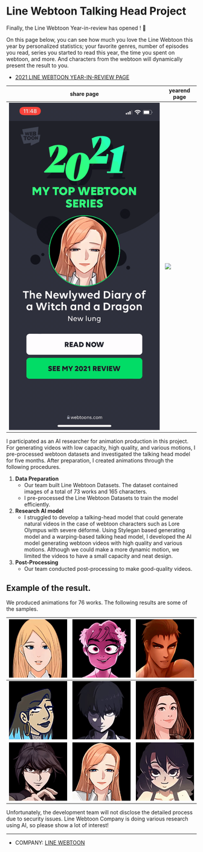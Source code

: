 # Line Webtoon Talking Head Project

Finally, the Line Webtoon Year-in-review has opened ! 🎉

On this page below, you can see how much you love the Line Webtoon this year by personalized statistics; your favorite genres, number of episodes you read, series you started to read this year, the time you spent on webtoon, and more. And characters from the webtoon will dynamically present the result to you.

- [2021 LINE WEBTOON YEAR-IN-REVIEW PAGE](https://www.webtoons.com/en/yearend/share/WEBTOON/2135)

| share page | yearend page |
|--|--|
| <img src='./asset/page-1.gif?raw=1' width = '700' > | <img src='./asset/page-2.gif?raw=1' width = '700' > | 

I participated as an AI researcher for animation production in this project. For generating videos with low capacity, high quality, and various motions, I pre-processed webtoon datasets and investigated the talking head model for five months. After preparation, I created animations through the following procedures.

1. **Data Preparation**
    - Our team built Line Webtoon Datasets. The dataset contained images of a total of 73 works and 165 characters.
    - I pre-processed the Line Webtoon Datasets to train the model efficiently.
2. **Research AI model**
    - I struggled to develop a talking-head model that could generate natural videos in the case of webtoon characters such as Lore Olympus with severe déformé. Using Stylegan based generating model and a warping-based talking head model, I developed the AI model generating webtoon videos with high quality and various motions. Although we could make a more dynamic motion, we limited the videos to have a small capacity and neat design.
3. **Post-Processing**
    - Our team conducted post-processing to make good-quality videos.


## Example of the result.

We produced animations for 76 works. The following results are some of the samples.

| <img src='./asset/602.gif?raw=1' width = '700' > |  <img src='./asset/1320.gif?raw=1' width = '700' > |  <img src='./asset/1468.gif?raw=1' width = '700' > | 
|--|--|--|
| <img src='./asset/1937.gif?raw=1' width = '700' > |  <img src='./asset/2534.gif?raw=1' width = '700' > |  <img src='./asset/2177.gif?raw=1' width = '700' > | 
| <img src='./asset/2175.gif?raw=1' width = '700' > |  <img src='./asset/2448.gif?raw=1' width = '700' > |  <img src='./asset/2803.gif?raw=1' width = '700' > | 


Unfortunately, the development team will not disclose the detailed process due to security issues. Line Webtoon Company is doing various research using AI, so please show a lot of interest!


---

- COMPANY: [LINE WEBTOON](https://www.webtoons.com/en/)
